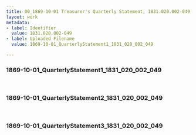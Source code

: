 ```yaml
---
title: 00_1869-10-01 Treasurer's Quarterly Statement, 1831.020.002-049
layout: work
metadata:
- label: Identifier
  value: 1831.020.002-049
- label: Uploaded Filename
  value: 1869-10-01_QuarterlyStatement1_1831_020_002_049

---
```

<div class="pages">
<div id="page-1816985">
<h3><a name="page-1816985">1869-10-01_QuarterlyStatement1_1831_020_002_049</a></h3>
<div class="page-content">
</div>
</div>
<br />
<div id="page-1816986">
<h3><a name="page-1816986">1869-10-01_QuarterlyStatement2_1831_020_002_049</a></h3>
<div class="page-content">
</div>
</div>
<br />
<div id="page-1816987">
<h3><a name="page-1816987">1869-10-01_QuarterlyStatement3_1831_020_002_049</a></h3>
<div class="page-content">
</div>
</div>
<br />
</div>
